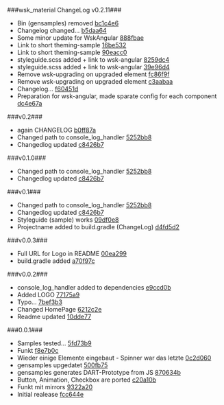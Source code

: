 ###wsk_material ChangeLog v0.2.11###

* Bin (gensamples) removed [bc1c4e6](http://github.com/MikeMitterer/wsk_material/commit/bc1c4e6ebefe77714f8c9ee4dd7764b1fa677d3b)
* Changelog changed... [b5daa64](http://github.com/MikeMitterer/wsk_material/commit/b5daa6417c363dc29407845048a54c82b01d347a)
* Some minor update for WskAngular [888fbae](http://github.com/MikeMitterer/wsk_material/commit/888fbae314430707058f83c70228aa7046449cea)
* Link to short theming-sample [16be532](http://github.com/MikeMitterer/wsk_material/commit/16be5329c52bfcd31d16a68e2adacfd5c76f4c40)
* Link to short theming-sample [90eacc0](http://github.com/MikeMitterer/wsk_material/commit/90eacc05150d264eebaf05229b374df062134526)
* styleguide.scss added + link to wsk-angular [8259dc4](http://github.com/MikeMitterer/wsk_material/commit/8259dc4265ff5442ad7f7f12f5c5ec99977a4b6b)
* styleguide.scss added + link to wsk-angular [39e96d4](http://github.com/MikeMitterer/wsk_material/commit/39e96d460a9e9354210138a90ca82f324f2dd910)
* Remove wsk-upgrading on upgraded element [fc86f9f](http://github.com/MikeMitterer/wsk_material/commit/fc86f9f6fc5daaf732c0aec0758b0e9fcec940da)
* Remove wsk-upgrading on upgraded element [c3aabaa](http://github.com/MikeMitterer/wsk_material/commit/c3aabaabf43182141c6edf6475c5a657c4a3b55e)
* Changelog... [f60451d](http://github.com/MikeMitterer/wsk_material/commit/f60451dd472550b6ab1784c98c7083dedf804a0d)
* Preparation for wsk-angular, made sparate config for each component [dc4e67a](http://github.com/MikeMitterer/wsk_material/commit/dc4e67a9641cb288acc91b664afa05f1a72121cd)

###v0.2###
* again CHANGELOG [b0ff87a](http://github.com/MikeMitterer/wsk_material/commit/b0ff87a86b4ac52132918a62e55521f933beaf3e)
* Changed path to console_log_handler [5252bb8](http://github.com/MikeMitterer/wsk_material/commit/5252bb8bf40ad9a571c9add1410159eaab5288fb)
* Changedlog updated [c8426b7](http://github.com/MikeMitterer/wsk_material/commit/c8426b78e6e7a3f81a4e40dd364436c77d385d7b)

###v0.1.0###
* Changed path to console_log_handler [5252bb8](http://github.com/MikeMitterer/wsk_material/commit/5252bb8bf40ad9a571c9add1410159eaab5288fb)
* Changedlog updated [c8426b7](http://github.com/MikeMitterer/wsk_material/commit/c8426b78e6e7a3f81a4e40dd364436c77d385d7b)

###v0.1###
* Changed path to console_log_handler [5252bb8](http://github.com/MikeMitterer/wsk_material/commit/5252bb8bf40ad9a571c9add1410159eaab5288fb)
* Changedlog updated [c8426b7](http://github.com/MikeMitterer/wsk_material/commit/c8426b78e6e7a3f81a4e40dd364436c77d385d7b)
* Styleguide (sample) works [09df0e8](http://github.com/MikeMitterer/wsk_material/commit/09df0e89338dce3643deb657186bf9d7a6ba7ddb)
* Projectname added to build.gradle (ChangeLog) [d4fd5d2](http://github.com/MikeMitterer/wsk_material/commit/d4fd5d296cc397b998b53fa095abbbce5b46df87)

###v0.0.3###
* Full URL for Logo in README [00ea299](http://github.com/MikeMitterer/wsk_material/commit/00ea299f4694635eca585399588e8801bf81894c)
* build.gradle added [a70f97c](http://github.com/MikeMitterer/wsk_material/commit/a70f97c4a9faa710321af9521d706705756b2cc5)

###v0.0.2###
* console_log_handler added to dependencies [e9ccd0b](http://github.com/MikeMitterer/wsk_material/commit/e9ccd0b7c81252b37e00558624725e2b00c5fea5)
* Added LOGO [77175a9](http://github.com/MikeMitterer/wsk_material/commit/77175a9787adc53d8f9e83d009be21cd942d3e41)
* Typo... [7bef3b3](http://github.com/MikeMitterer/wsk_material/commit/7bef3b321dd4c47648fcf191ab6f9cb4d5d613d3)
* Changed HomePage [6212c2e](http://github.com/MikeMitterer/wsk_material/commit/6212c2e4f4d2325b10d1edae6a9e69f650f1b0ee)
* Readme updated [10dde77](http://github.com/MikeMitterer/wsk_material/commit/10dde77070b6e9bae92876ae976c50a5d8b10c56)

###0.0.1###
* Samples tested... [5fd73b9](http://github.com/MikeMitterer/wsk_material/commit/5fd73b91ac57dddbc1769f018d6b982bff89829b)
* Funkt [f8e7b0c](http://github.com/MikeMitterer/wsk_material/commit/f8e7b0cd7e68620e8ce1167a5e2cc7f6ebcb3891)
* Wieder einige Elemente eingebaut - Spinner war das letzte [0c2d060](http://github.com/MikeMitterer/wsk_material/commit/0c2d0605e2d1041ed235507a16a8edbe8f616f43)
* gensamples upgedatet [500fb75](http://github.com/MikeMitterer/wsk_material/commit/500fb75e56f875db256e9627ce080a696ec03911)
* gensamples generates DART-Prototype from JS [870634b](http://github.com/MikeMitterer/wsk_material/commit/870634b75b4d3c252f01fe56aad235fa16519151)
* Button, Animation, Checkbox are ported [c20a10b](http://github.com/MikeMitterer/wsk_material/commit/c20a10be31a725b48f057c1778f89b2ab502ee03)
* Funkt mit mirrors [9322a20](http://github.com/MikeMitterer/wsk_material/commit/9322a2072f1300aa2d14fbe53376c1cccf66cd4a)
* Initial realease [fcc644e](http://github.com/MikeMitterer/wsk_material/commit/fcc644e51e6deb491dd4b497a078d164f5f7524d)